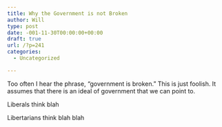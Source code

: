 ```yaml
---
title: Why the Government is not Broken
author: Will
type: post
date: -001-11-30T00:00:00+00:00
draft: true
url: /?p=241
categories:
  - Uncategorized

---
```

Too often I hear the phrase, &#8220;government is broken.&#8221; This is just foolish. It assumes that there is an ideal of government that we can point to.

Liberals think blah

Libertarians think blah blah